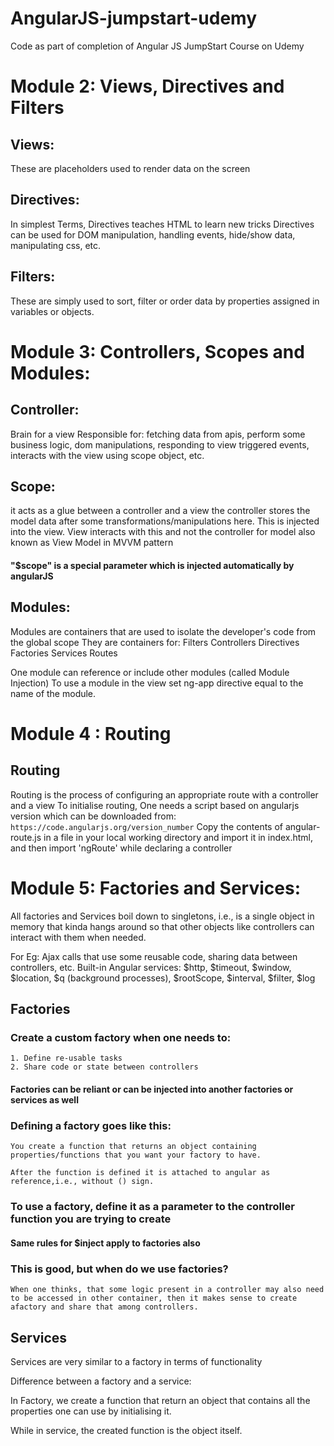 # AngularJS-jumpstart-udemy
Code as part of completion of Angular JS JumpStart Course on Udemy

# Module 2: Views, Directives and Filters
## Views:
These are placeholders used to render data on the screen

## Directives:
In simplest Terms, Directives teaches HTML to learn new tricks
Directives can be used for DOM manipulation, handling events, hide/show data, manipulating css, etc.

## Filters:
These are simply used to sort, filter or order data by properties assigned in variables or objects.

# Module 3: Controllers, Scopes and Modules:
## Controller:
Brain for a view
Responsible for:
 fetching data from apis,
 perform some business logic, 
 dom manipulations, 
 responding to view triggered events, 
 interacts with the view using scope object, etc.

## Scope:
it acts as a glue between a controller and a view
the controller stores the model data after some transformations/manipulations here.
This is injected into the view.
View interacts with this and not the controller for model
also known as View Model in MVVM pattern

#### "$scope" is a special parameter which is injected automatically by angularJS

## Modules:
Modules are containers that are used to isolate the developer's code from the global scope
They are containers for:
    Filters
    Controllers
    Directives
    Factories
    Services
    Routes

One module can reference or include other modules (called Module Injection)
To use a module in the view set ng-app directive equal to the name of the module.

# Module 4 : Routing
## Routing
Routing is the process of configuring an appropriate route with a controller and a view
To initialise routing,
    One needs a script based on angularjs version which can be downloaded from:
        ```https://code.angularjs.org/version_number```
    Copy the contents of angular-route.js in a file in your local working directory and import it in index.html, and then import 'ngRoute' while declaring a controller

# Module 5: Factories and Services:

All factories and Services boil down to singletons, i.e., is a single object in memory that kinda hangs around so that other objects like controllers can interact with them when needed.

For Eg: Ajax calls that use some reusable code, sharing data between controllers, etc. 
Built-in Angular services: $http, $timeout, $window, $location, $q (background processes), $rootScope, $interval, $filter, $log

## Factories

### Create a custom factory when one needs to:
    1. Define re-usable tasks
    2. Share code or state between controllers

#### Factories can be reliant or can be injected into another factories or services as well

### Defining a factory goes like this:
    You create a function that returns an object containing properties/functions that you want your factory to have.

    After the function is defined it is attached to angular as reference,i.e., without () sign. 

### To use a factory, define it as a parameter to the controller function you are trying to create
#### Same rules for $inject apply to factories also

### This is good, but when do we use factories?
    When one thinks, that some logic present in a controller may also need to be accessed in other container, then it makes sense to create afactory and share that among controllers.

## Services

Services are very similar to a factory in terms of functionality

Difference between a factory and a service:

In Factory, we create a function that return an object that contains all the properties one can use by initialising it.

While in service, the created function is the object itself.